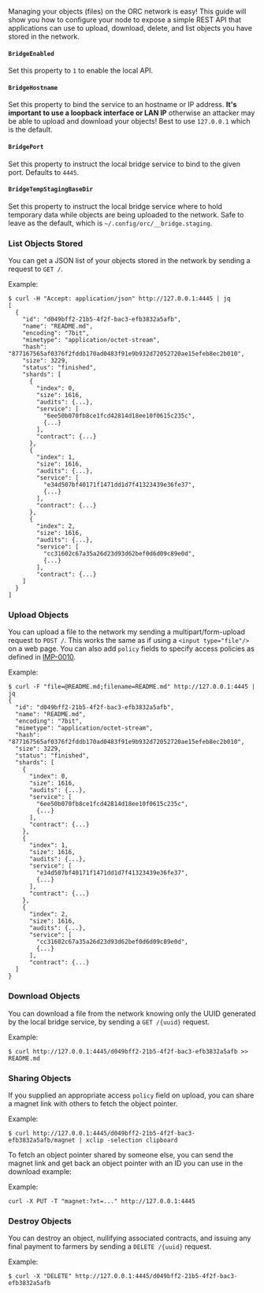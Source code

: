 Managing your objects (files) on the ORC network is easy! This guide will show 
you how to configure your node to expose a simple REST API that applications 
can use to upload, download, delete, and list objects you have stored in the 
network.

#### `BridgeEnabled`

Set this property to `1` to enable the local API.

#### `BridgeHostname`

Set this property to bind the service to an hostname or IP address. **It's 
important to use a loopback interface or LAN IP** otherwise an attacker may be 
able to upload and download your objects! Best to use `127.0.0.1` which is the 
default.

#### `BridgePort`

Set this property to instruct the local bridge service to bind to the given 
port. Defaults to `4445`.

#### `BridgeTempStagingBaseDir`

Set this property to instruct the local bridge service where to hold temporary 
data while objects are being uploaded to the network. Safe to leave as the 
default, which is `~/.config/orc/__bridge.staging`.

### List Objects Stored

You can get a JSON list of your objects stored in the network by sending a 
request to `GET /`.

Example:

```
$ curl -H "Accept: application/json" http://127.0.0.1:4445 | jq
[
  {
    "id": "d049bff2-21b5-4f2f-bac3-efb3832a5afb",
    "name": "README.md",
    "encoding": "7bit",
    "mimetype": "application/octet-stream",
    "hash": "877167565af0376f2fddb170ad0483f91e9b932d72052720ae15efeb8ec2b010",
    "size": 3229,
    "status": "finished",
    "shards": [
      {
        "index": 0,
        "size": 1616,
        "audits": {...},
        "service": [
          "6ee50b070fb8ce1fcd42814d18ee10f0615c235c",
          {...}
        ],
        "contract": {...}
      },
      {
        "index": 1,
        "size": 1616,
        "audits": {...},
        "service": [
          "e34d507bf40171f1471dd1d7f41323439e36fe37",
          {...}
        ],
        "contract": {...}
      },
      {
        "index": 2,
        "size": 1616,
        "audits": {...},
        "service": [
          "cc31602c67a35a26d23d93d62bef0d6d09c89e0d",
          {...}
        ],
        "contract": {...}
    ]
  }
]
```

### Upload Objects

You can upload a file to the network my sending a multipart/form-upload request 
to `POST /`. This works the same as if using a `<input type="file"/>` on a web
page. You can also add `policy` fields to specify access policies as defined in 
[IMP-0010](https://github.com/orcproject/imps/blob/master/imp-0010.md).

Example:

```
$ curl -F "file=@README.md;filename=README.md" http://127.0.0.1:4445 | jq
{
  "id": "d049bff2-21b5-4f2f-bac3-efb3832a5afb",
  "name": "README.md",
  "encoding": "7bit",
  "mimetype": "application/octet-stream",
  "hash": "877167565af0376f2fddb170ad0483f91e9b932d72052720ae15efeb8ec2b010",
  "size": 3229,
  "status": "finished",
  "shards": [
    {
      "index": 0,
      "size": 1616,
      "audits": {...},
      "service": [
        "6ee50b070fb8ce1fcd42814d18ee10f0615c235c",
        {...}
      ],
      "contract": {...}
    },
    {
      "index": 1,
      "size": 1616,
      "audits": {...},
      "service": [
        "e34d507bf40171f1471dd1d7f41323439e36fe37",
        {...}
      ],
      "contract": {...}
    },
    {
      "index": 2,
      "size": 1616,
      "audits": {...},
      "service": [
        "cc31602c67a35a26d23d93d62bef0d6d09c89e0d",
        {...}
      ],
      "contract": {...}
  ]
}
```

### Download Objects

You can download a file from the network knowing only the UUID generated by the 
local bridge service, by sending a `GET /{uuid}` request.

Example:

```
$ curl http://127.0.0.1:4445/d049bff2-21b5-4f2f-bac3-efb3832a5afb >> README.md
```

### Sharing Objects

If you supplied an appropriate access `policy` field on upload, you can share a 
magnet link with others to fetch the object pointer.

Example:

```
$ curl http://127.0.0.1:4445/d049bff2-21b5-4f2f-bac3-efb3832a5afb/magnet | xclip -selection clipboard
```

To fetch an object pointer shared by someone else, you can send the magnet link
and get back an object pointer with an ID you can use in the download example:

Example:

```
curl -X PUT -T "magnet:?xt=..." http://127.0.0.1:4445
```

### Destroy Objects

You can destroy an object, nullifying associated contracts, and issuing any 
final payment to farmers by sending a `DELETE /{uuid}` request.

Example:

```
$ curl -X "DELETE" http://127.0.0.1:4445/d049bff2-21b5-4f2f-bac3-efb3832a5afb
```
